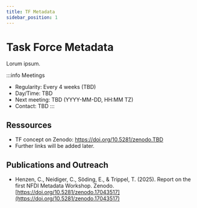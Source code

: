 ```yaml
---
title: TF Metadata
sidebar_position: 1
---
```


# Task Force Metadata

Lorum ipsum.

:::info Meetings
- Regularity: Every 4 weeks (TBD)
- Day/Time: TBD
- Next meeting: TBD (YYYY-MM-DD, HH:MM TZ)
- Contact: TBD
:::

## Ressources

- TF concept on Zenodo: https://doi.org/10.5281/zenodo.TBD
- Further links will be added later.


## Publications and Outreach
- Henzen, C., Neidiger, C., Söding, E., & Trippel, T. (2025). Report on the first NFDI Metadata Workshop. Zenodo. [https://doi.org/10.5281/zenodo.17043517](https://doi.org/10.5281/zenodo.17043517)